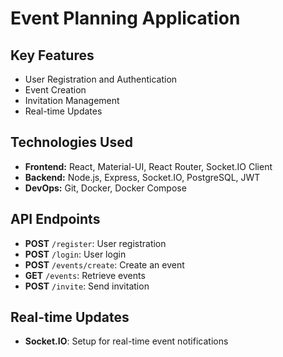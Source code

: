 # Event Planning Application

## Key Features
- User Registration and Authentication
- Event Creation
- Invitation Management
- Real-time Updates

## Technologies Used
- **Frontend:** React, Material-UI, React Router, Socket.IO Client
- **Backend:** Node.js, Express, Socket.IO, PostgreSQL, JWT
- **DevOps:** Git, Docker, Docker Compose

## API Endpoints
- **POST** `/register`: User registration
- **POST** `/login`: User login
- **POST** `/events/create`: Create an event
- **GET** `/events`: Retrieve events
- **POST** `/invite`: Send invitation

## Real-time Updates
- **Socket.IO**: Setup for real-time event notifications
